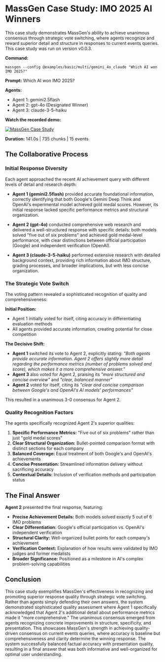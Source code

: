 # MassGen Case Study: IMO 2025 AI Winners

This case study demonstrates MassGen's ability to achieve unanimous consensus through strategic vote switching, where agents recognize and reward superior detail and structure in responses to current events queries. This case study was run on version v0.0.3.

**Command:**
```
massgen --config @examples/basic/multi/gemini_4o_claude "Which AI won IMO 2025?"
```

**Prompt:** Which AI won IMO 2025?

**Agents:**
* Agent 1: gemini2.5flash
* Agent 2: gpt-4o (Designated Winner)
* Agent 3: claude-3-5-haiku

**Watch the recorded demo:**

[![MassGen Case Study](https://img.youtube.com/vi/JxoJoHpdWjc/0.jpg)](https://www.youtube.com/watch?v=JxoJoHpdWjc)

**Duration:** 141.0s | 735 chunks | 15 events

## The Collaborative Process

### Initial Response Diversity

Each agent approached the recent AI achievement query with different levels of detail and research depth:

* **Agent 1 (gemini2.5flash)** provided accurate foundational information, correctly identifying that both Google's Gemini Deep Think and OpenAI's experimental model achieved gold medal scores. However, its initial response lacked specific performance metrics and structural organization.

* **Agent 2 (gpt-4o)** conducted comprehensive web research and delivered a well-structured response with specific details: both models solved "five out of six problems" and achieved gold medal-level performance, with clear distinctions between official participation (Google) and independent verification (OpenAI).

* **Agent 3 (claude-3-5-haiku)** performed extensive research with detailed background context, providing rich information about IMO structure, grading processes, and broader implications, but with less concise organization.

### The Strategic Vote Switch

The voting pattern revealed a sophisticated recognition of quality and comprehensiveness:

**Initial Position:**
- Agent 1 initially voted for itself, citing accuracy in differentiating evaluation methods
- All agents provided accurate information, creating potential for close competition

**The Decisive Shift:**
- **Agent 1** switched its vote to Agent 2, explicitly stating: *"Both agents provide accurate information. Agent 2 offers slightly more detail regarding the performance metrics (number of problems solved and score), which makes it a more comprehensive answer."*
- **Agent 3** also voted for Agent 2, praising its *"more structured and concise overview"* and *"clear, balanced manner"*
- **Agent 2** voted for itself, citing its *"clear and concise comparison between Google's and OpenAI's AI models' performances"*

This resulted in a unanimous 3-0 consensus for Agent 2.

### Quality Recognition Factors

The agents specifically recognized Agent 2's superior qualities:

1. **Specific Performance Metrics:** "Five out of six problems" rather than just "gold medal scores"
2. **Clear Structural Organization:** Bullet-pointed comparison format with distinct sections for each company
3. **Balanced Coverage:** Equal treatment of both Google's and OpenAI's achievements
4. **Concise Presentation:** Streamlined information delivery without sacrificing accuracy
5. **Contextual Details:** Inclusion of verification methods and participation status

## The Final Answer

**Agent 2** presented the final response, featuring:

- **Precise Achievement Details:** Both models solved exactly 5 out of 6 IMO problems
- **Clear Differentiation:** Google's official participation vs. OpenAI's independent verification
- **Structural Clarity:** Well-organized bullet points for each company's achievement
- **Verification Context:** Explanation of how results were validated by IMO judges and former medalists
- **Broader Significance:** Positioned as a milestone in AI's complex problem-solving capabilities

## Conclusion

This case study exemplifies MassGen's effectiveness in recognizing and promoting superior response quality through strategic vote switching. Rather than agents simply defending their own answers, the system demonstrated sophisticated quality assessment where Agent 1 specifically acknowledged that Agent 2's additional detail about performance metrics made it "more comprehensive." The unanimous consensus emerged from agents recognizing concrete improvements in structure, specificity, and presentation. This showcases MassGen's strength in achieving quality-driven consensus on current events queries, where accuracy is baseline but comprehensiveness and clarity determine the winning response. The system successfully balanced factual accuracy with presentation quality, resulting in a final answer that was both informative and well-organized for optimal user understanding.
